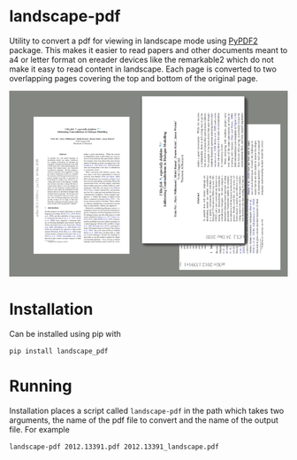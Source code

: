 # landscape-pdf
Utility to convert a pdf for viewing in landscape mode using
[PyPDF2](https://pypi.org/project/PyPDF2/) package. This makes
it easier to read papers and other documents meant to a4 or
letter format on ereader devices like the remarkable2 which
do not make it easy to read content in landscape. Each
page is converted to two overlapping pages covering the
top and bottom of the original page.

![demo](imgs/demo.png)

# Installation
Can be installed using pip with

```
pip install landscape_pdf
```

# Running
Installation places a script called `landscape-pdf` in the path which takes two arguments, the name of the pdf file to convert and the name of the output file. For example

```
landscape-pdf 2012.13391.pdf 2012.13391_landscape.pdf
```


